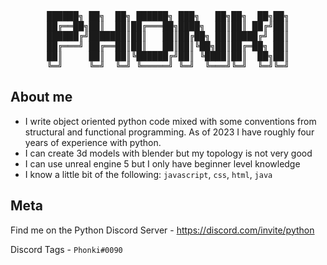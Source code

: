 <div align="center">
<pre>
██████╗ ██╗  ██╗ ██████╗ ███╗   ██╗██╗  ██╗██╗
██╔══██╗██║  ██║██╔═══██╗████╗  ██║██║ ██╔╝██║
██████╔╝███████║██║   ██║██╔██╗ ██║█████╔╝ ██║
██╔═══╝ ██╔══██║██║   ██║██║╚██╗██║██╔═██╗ ██║
██║     ██║  ██║╚██████╔╝██║ ╚████║██║  ██╗██║
╚═╝     ╚═╝  ╚═╝ ╚═════╝ ╚═╝  ╚═══╝╚═╝  ╚═╝╚═╝
</pre>
</div>

## About me

- I write object oriented python code mixed with some conventions from structural and functional programming. As of 2023 I have roughly four years of experience with python.
- I can create 3d models with blender but my topology is not very good
- I can use unreal engine 5 but I only have beginner level knowledge
- I know a little bit of the following: `javascript`, `css`, `html`, `java`

## Meta

Find me on the Python Discord Server - https://discord.com/invite/python

Discord Tags - `Phonki#0090`
